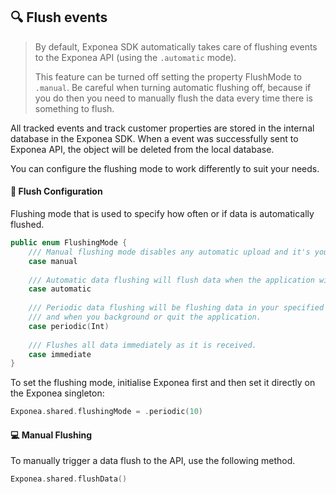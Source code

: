 ## 🔍 Flush events

> By default, Exponea SDK automatically takes care of flushing events to the Exponea API (using the `.automatic` mode). 
> 
> This feature can be turned off setting the property FlushMode to `.manual`. Be careful when turning automatic flushing off, because if you do then you need to manually flush the data every time there is something to flush.

All tracked events and track customer properties are stored in the internal database in the Exponea SDK. When a event was successfully sent to Exponea API, the object will be deleted from the local database.

You can configure the flushing mode to work differently to suit your needs.

#### 🔧 Flush Configuration

Flushing mode that is used to specify how often or if data is automatically flushed.

```swift
public enum FlushingMode {
    /// Manual flushing mode disables any automatic upload and it's your responsibility to flush data.
    case manual
    
    /// Automatic data flushing will flush data when the application will resign active state.
    case automatic
    
    /// Periodic data flushing will be flushing data in your specified interval (in seconds)
    /// and when you background or quit the application.
    case periodic(Int)
    
    /// Flushes all data immediately as it is received.
    case immediate
}
```

To set the flushing mode, initialise Exponea first and then set it directly on the Exponea singleton:

```swift
Exponea.shared.flushingMode = .periodic(10)
```

#### 💻 Manual Flushing

To manually trigger a data flush to the API, use the following method.

```swift
Exponea.shared.flushData()
```
